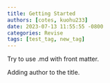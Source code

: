 ```yaml
---
title: Getting Started
authors: [cotes, kuohu233]
date: 2023-07-13 11:55:55 -0800
categories: Revise
tags: [test_tag, new_tag]
---
```


Try to use .md with front matter. 

Adding author to the title. 